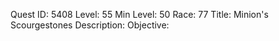 Quest ID: 5408
Level: 55
Min Level: 50
Race: 77
Title: Minion's Scourgestones
Description: 
Objective: 
